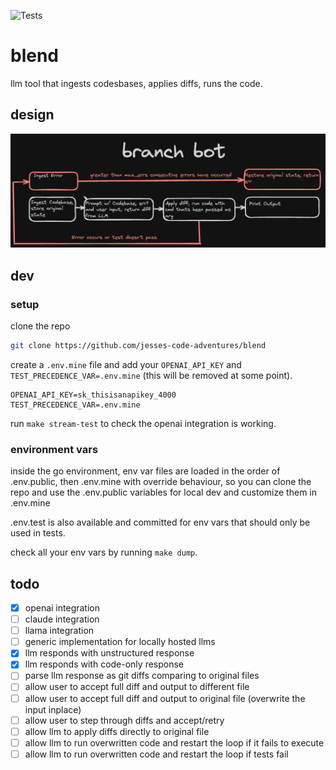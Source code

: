 ![Tests](https://github.com/jesses-code-adventures/blend/actions/workflows/test.yml/badge.svg)

# blend

llm tool that ingests codesbases, applies diffs, runs the code.

## design

![Design](docs/design.png)

## dev

### setup

clone the repo

```bash
git clone https://github.com/jesses-code-adventures/blend
```

create a `.env.mine` file and add your `OPENAI_API_KEY` and `TEST_PRECEDENCE_VAR=.env.mine` (this will be removed at some point).

```.env.mine
OPENAI_API_KEY=sk_thisisanapikey_4000
TEST_PRECEDENCE_VAR=.env.mine
```

run `make stream-test` to check the openai integration is working.

### environment vars

inside the go environment, env var files are loaded in the order of .env.public, then .env.mine with override behaviour, so you can clone the repo and use the .env.public variables for local dev and customize them in .env.mine

.env.test is also available and committed for env vars that should only be used in tests.

check all your env vars by running `make dump`.

## todo

- [x] openai integration
- [ ] claude integration
- [ ] llama integration
- [ ] generic implementation for locally hosted llms
- [x] llm responds with unstructured response
- [x] llm responds with code-only response
- [ ] parse llm response as git diffs comparing to original files
- [ ] allow user to accept full diff and output to different file
- [ ] allow user to accept full diff and output to original file (overwrite the input inplace)
- [ ] allow user to step through diffs and accept/retry
- [ ] allow llm to apply diffs directly to original file
- [ ] allow llm to run overwritten code and restart the loop if it fails to execute
- [ ] allow llm to run overwritten code and restart the loop if tests fail
